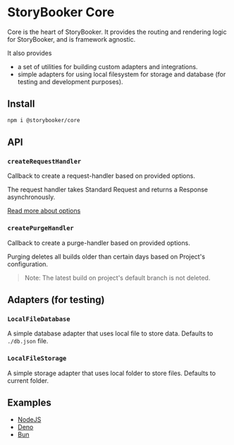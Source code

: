 # StoryBooker Core

Core is the heart of StoryBooker. It provides the routing and rendering logic for StoryBooker, and is framework agnostic.

It also provides

- a set of utilities for building custom adapters and integrations.
- simple adapters for using local filesystem for storage and database (for testing and development purposes).

## Install

```sh
npm i @storybooker/core
```

## API

### `createRequestHandler`

Callback to create a request-handler based on provided options.

The request handler takes Standard Request and returns a Response asynchronously.

[Read more about options](./request-options)

### `createPurgeHandler`

Callback to create a purge-handler based on provided options.

Purging deletes all builds older than certain days based on Project's configuration.

> Note: The latest build on project's default branch is not deleted.

## Adapters (for testing)

### `LocalFileDatabase`

A simple database adapter that uses local file to store data. Defaults to `./db.json` file.

### `LocalFileStorage`

A simple storage adapter that uses local folder to store files. Defaults to current folder.

## Examples

- [NodeJS](node)
- [Deno](deno)
- [Bun](bun)
